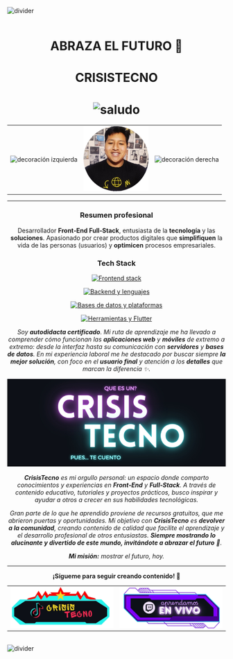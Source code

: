 <img src="https://user-images.githubusercontent.com/73097560/115834477-dbab4500-a447-11eb-908a-139a6edaec5c.gif" alt="divider" /><br><br>

<h1 align="center"><b>ABRAZA EL FUTURO 🚀</b></h1>
<h1 align="center"><b>CRISISTECNO</b></h1>
<h1 align="center">
  <img src="https://media.giphy.com/media/hvRJCLFzcasrR4ia7z/giphy.gif" width="35" alt="saludo" />
</h1>

<!-- Avatar centrado con decoraciones laterales -->
<table align="center">
  <tr>
    <td align="center">
      <img src="https://camo.githubusercontent.com/6f7b76611449b965092aee7c4bf135e656f4e9416189c0b84020fd9853cd1f93/68747470733a2f2f6d656469612e67697068792e636f6d2f6d656469612f54456e586b637348725034596564436868412f67697068792e676966"
           alt="decoración izquierda" width="80" />
    </td>
    <td align="center">
      <img src="./assets/eseCristhian.png" alt="Foto principal" width="150" />
    </td>
    <td align="center">
      <img src="https://camo.githubusercontent.com/6f7b76611449b965092aee7c4bf135e656f4e9416189c0b84020fd9853cd1f93/68747470733a2f2f6d656469612e67697068792e636f6d2f6d656469612f54456e586b637348725034596564436868412f67697068792e676966"
           alt="decoración derecha" width="80" />
    </td>
  </tr>
</table>

<hr />

<h3 align="center">Resumen profesional</h3>

<p align="center">
  Desarrollador <strong>Front‑End Full‑Stack</strong>, entusiasta de la <strong>tecnología</strong> y las <strong>soluciones</strong>.
  Apasionado por crear productos digitales que <strong>simplifiquen</strong> la vida de las personas (usuarios) y
  <strong>optimicen</strong> procesos empresariales.
</p>

<!-- Tech stack -->
<h3 align="center">Tech Stack</h3>

<p align="center">
  <a href="https://skillicons.dev" aria-label="Frontend">
    <img src="https://skillicons.dev/icons?i=figma,html,htmx,css,less,scss,materialui,tailwind,js,ts,react,redux,rxjs,nextjs" alt="Frontend stack" />
  </a>
</p>
<p align="center">
  <a href="https://skillicons.dev" aria-label="Backend y Lenguajes">
    <img src="https://skillicons.dev/icons?i=c,python,nodejs,fastapi,flask,django" alt="Backend y lenguajes" />
  </a>
</p>
<p align="center">
  <a href="https://skillicons.dev" aria-label="Bases de datos y Plataformas">
    <img src="https://skillicons.dev/icons?i=mysql,postgresql,mongodb,firebase,aws,vercel,heroku" alt="Bases de datos y plataformas" />
  </a>
</p>
<p align="center">
  <a href="https://skillicons.dev" aria-label="Herramientas">
    <img src="https://skillicons.dev/icons?i=postman,github,flutter" alt="Herramientas y Flutter" />
  </a>
</p>

<!-- Sobre mí -->
<p align="center">
  <em>
    Soy <strong>autodidacta certificado</strong>. Mi ruta de aprendizaje me ha llevado a comprender cómo funcionan las
    <strong>aplicaciones web</strong> y <strong>móviles</strong> de extremo a extremo: desde la interfaz hasta su comunicación con
    <strong>servidores</strong> y <strong>bases de datos</strong>. En mi experiencia laboral me he destacado por buscar siempre
    <strong>la mejor solución</strong>, con foco en el <strong>usuario final</strong> y atención a los <strong>detalles</strong> que marcan la diferencia ✨.
  </em>
</p>

<p align="center">
  <img src="./assets/back_ct.jpg" alt="CrisisTecno banner" width="800" />
</p>

<!-- Aportes y propósito -->
<p align="center">
  <em>
    <strong>CrisisTecno</strong> es mi orgullo personal: un espacio donde comparto conocimientos y experiencias en
    <strong>Front‑End</strong> y <strong>Full‑Stack</strong>. A través de contenido educativo, tutoriales y proyectos prácticos,
    busco inspirar y ayudar a otros a crecer en sus habilidades tecnológicas.
  </em>
</p>

<p align="center">
  <em>
    Gran parte de lo que he aprendido proviene de recursos gratuitos, que me abrieron puertas y oportunidades.
    Mi objetivo con <strong>CrisisTecno</strong> es <strong>devolver a la comunidad</strong>, creando contenido de calidad que facilite el
    aprendizaje y el desarrollo profesional de otros entusiastas. <strong>Siempre mostrando lo alucinante y divertido de este mundo,
    invitándote a abrazar el futuro</strong> 🌟.
  </em>
</p>

<p align="center">
  <em><strong>Mi misión:</strong> mostrar el futuro, hoy.</em>
</p>

<hr />

<p align="center">
  <strong>¡Sígueme para seguir creando contenido! 👊</strong>
</p>

<!-- Botones de redes -->
<table align="center">
  <tr>
    <td align="center">
      <a href="https://www.tiktok.com/@CrisisTecno" aria-label="TikTok CrisisTecno">
        <img src="./assets/btns/tiktok.png" alt="Contenido en TikTok" width="360" />
      </a>
    </td>
    <td align="center">
      <a href="https://www.twitch.tv/crisistecno" aria-label="Twitch CrisisTecno">
        <img src="./assets/btns/twich.png" alt="Directos en Twitch" width="360" />
      </a>
    </td>
  </tr>
</table>

<br />

<img src="https://user-images.githubusercontent.com/73097560/115834477-dbab4500-a447-11eb-908a-139a6edaec5c.gif" alt="divider" />